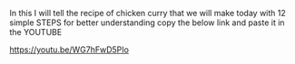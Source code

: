 In this I will tell the recipe of chicken curry that we will make today with 12 simple STEPS for better understanding copy the below link and paste it in the YOUTUBE

https://youtu.be/WG7hFwD5PIo